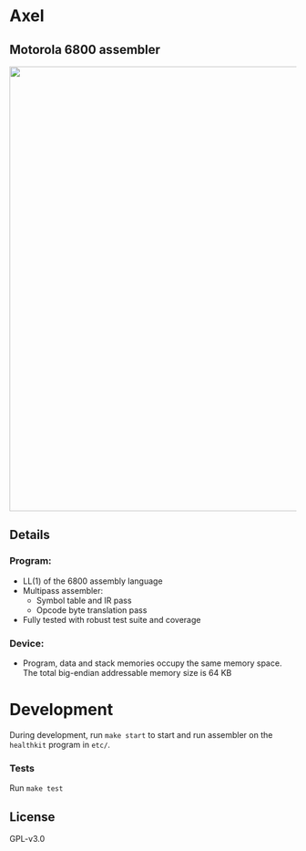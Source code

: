 # Axel
## Motorola 6800 assembler

<img src="https://upload.wikimedia.org/wikipedia/commons/5/5a/Motorola_MC6800_microprocessor.jpg" width="780" />

## Details

### Program:

* LL(1) of the 6800 assembly language
* Multipass assembler:
    * Symbol table and IR pass
    * Opcode byte translation pass
* Fully tested with robust test suite and coverage

### Device:

  * Program, data and stack memories occupy the same memory space. The total big-endian addressable memory size is 64 KB

# Development

During development, run `make start` to start and run assembler on the `healthkit` program in `etc/`.

### Tests

Run `make test`

## License

GPL-v3.0
